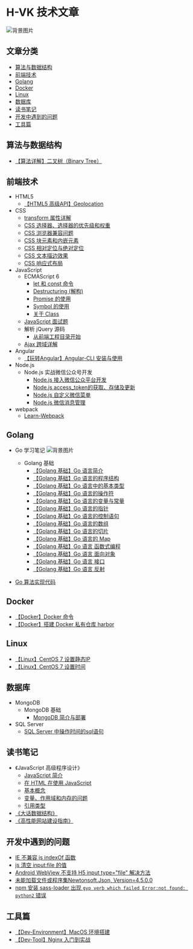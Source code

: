 # H-VK 技术文章

![背景图片](https://github.com/SilenceHVK/Articles/raw/master/assets/images/bgImages/learn-method.jpeg)

## 文章分类

- [算法与数据结构](#user-content-算法与数据结构)
- [前端技术](#user-content-前端技术)
- [Golang](#user-content-golang)
- [Docker](#user-content-docker)
- [Linux](#user-content-linux)
- [数据库](#user-content-数据库)
- [读书笔记](#user-content-读书笔记)
- [开发中遇到的问题](#user-content-开发中遇到的问题)
- [工具篇](#user-content-工具篇)

## 算法与数据结构

- [【算法详解】二叉树（Binary Tree）](https://github.com/SilenceHVK/articles/issues/57)

## 前端技术

- HTML5
	- [【HTML5 高级API】Geolocation](https://github.com/SilenceHVK/articles/issues/33)
- CSS
	- [transform 属性详解](https://github.com/SilenceHVK/articles/issues/10)
	- [CSS 选择器、选择器的优先级和权重](https://github.com/SilenceHVK/articles/issues/19)
	- [CSS 浏览器兼容问题](https://github.com/SilenceHVK/articles/issues/23)
	- [CSS 块元素和内嵌元素](https://github.com/SilenceHVK/articles/issues/24)
	- [CSS 相对定位与绝对定位](https://github.com/SilenceHVK/articles/issues/25)
	- [CSS 文本描边效果](https://github.com/SilenceHVK/articles/issues/32)
	- [CSS 响应式布局](https://github.com/SilenceHVK/articles/issues/36)
- JavaScript
	- ECMAScript 6
	    - [let 和 const 命令](https://github.com/SilenceHVK/articles/issues/1)
        - [Destructuring (解构)](https://github.com/SilenceHVK/articles/issues/2)
        - [Promise 的使用](https://github.com/SilenceHVK/articles/issues/27)
        - [Symbol 的使用](https://github.com/SilenceHVK/articles/issues/28)
        - [关于 Class](https://github.com/SilenceHVK/articles/issues/30)
	- [JavaScript 面试题](https://github.com/SilenceHVK/articles/issues/18)
	- 解析 jQuery 源码
	  - [从前端工程目录开始](https://github.com/SilenceHVK/articles/issues/34)
	- [Ajax 跨域详解](https://github.com/SilenceHVK/articles/issues/35)
- Angular
	- [【玩转Angular】Angular-CLI 安装与使用](https://github.com/SilenceHVK/articles/issues/31)
- Node.js
	- Node.js 实战微信公众号开发
	    - [Node.js 接入微信公众平台开发](https://github.com/SilenceHVK/articles/issues/4)
	    - [Node.js access_token的获取、存储及更新](https://github.com/SilenceHVK/articles/issues/5)
        - [Node.js 自定义微信菜单](https://github.com/SilenceHVK/articles/issues/6)
        - [Node.js 微信消息管理](https://github.com/SilenceHVK/articles/issues/7)
- webpack
	- [Learn-Webpack](https://github.com/SilenceHVK/articles/issues/20)

## Golang
- Go 学习笔记
![背景图片](https://github.com/SilenceHVK/Articles/raw/master/assets/images/bgImages/golang-basic.png)
    - Golang 基础
        - [【Golang 基础】Go 语言简介](https://github.com/SilenceHVK/articles/issues/42)
        - [【Golang 基础】Go 语言的程序结构](https://github.com/SilenceHVK/articles/issues/43)
        - [【Golang 基础】Go 语言中的基本类型](https://github.com/SilenceHVK/articles/issues/44)
        - [【Golang 基础】Go 语言的操作符](https://github.com/SilenceHVK/articles/issues/45)
        - [【Golang 基础】Go 语言的变量与常量](https://github.com/SilenceHVK/articles/issues/46)
	    - [【Golang 基础】Go 语言的指针](https://github.com/SilenceHVK/articles/issues/47)
	    - [【Golang 基础】Go 语言的控制语句](https://github.com/SilenceHVK/articles/issues/48)
	    - [【Golang 基础】Go 语言的数组](https://github.com/SilenceHVK/articles/issues/49)
		- [【Golang 基础】Go 语言的切片](https://github.com/SilenceHVK/articles/issues/50)
		- [【Golang 基础】Go 语言的 Map](https://github.com/SilenceHVK/articles/issues/51)
		- [【Golang 基础】Go 语言 函数式编程](https://github.com/SilenceHVK/articles/issues/53)
		- [【Golang 基础】Go 语言 面向对象](https://github.com/SilenceHVK/articles/issues/58)
		- [【Golang 基础】Go 语言 接口](https://github.com/SilenceHVK/articles/issues/60)
		- [【Golang 基础】Go 语言 反射](https://github.com/SilenceHVK/articles/issues/61)

- [Go 算法实现代码](https://github.com/SilenceHVK/articles/issues/41)

## Docker

- [【Docker】Docker 命令](https://github.com/SilenceHVK/articles/issues/56)
- [【Docker】搭建 Docker 私有仓库 harbor](https://github.com/SilenceHVK/articles/issues/52)

## Linux
- [【Linux】CentOS 7 设置静态IP](https://github.com/SilenceHVK/articles/issues/54)
- [【Linux】CentOS 7 设置时间](https://github.com/SilenceHVK/articles/issues/55)

## 数据库
- MongoDB
    - MongoDB 基础
        - [MongoDB 简介与部署](https://github.com/SilenceHVK/articles/issues/3) 
- SQL Server
    - [SQL Server 中操作时间的sql语句](https://github.com/SilenceHVK/articles/issues/17)

## 读书笔记
- 《JavaScript 高级程序设计》
    - [JavaScript 简介](https://github.com/SilenceHVK/articles/issues/8)
    - [在 HTML 在使用 JavaScript](https://github.com/SilenceHVK/articles/issues/9)
    - [基本概念](https://github.com/SilenceHVK/articles/issues/15)
    - [变量、作用域和内存的问题](https://github.com/SilenceHVK/articles/issues/22)
    - [引用类型](https://github.com/SilenceHVK/articles/issues/29)
- [《大话数据结构》](https://github.com/SilenceHVK/articles/issues/38)
- [《高性能网站建设指南》](https://github.com/SilenceHVK/articles/issues/39)

## 开发中遇到的问题

- [IE 不兼容 js indexOf 函数](https://github.com/SilenceHVK/articles/issues/13)
- [js 清空 input:file 的值](https://github.com/SilenceHVK/articles/issues/14)
- [Android WebView 不支持 H5 input type="file" 解决方法](https://github.com/SilenceHVK/articles/issues/11)
- [未能加载文件或程序集Newtonsoft.Json, Version=4.5.0.0](https://github.com/SilenceHVK/articles/issues/12)
- [npm 安装 sass-loader 出现 ```gyp verb which failed Error:not found: python2``` 错误](https://github.com/SilenceHVK/articles/issues/40)

## 工具篇

- [【Dev-Environment】MacOS 环境搭建](https://github.com/SilenceHVK/articles/issues/59)
- [【Dev-Tool】Nginx 入门到实战](https://github.com/jay-xl/blog/issues/1)
